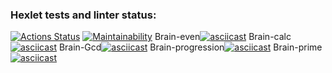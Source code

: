 ### Hexlet tests and linter status:
[![Actions Status](https://github.com/yapavelchuk/frontend-project-44/workflows/hexlet-check/badge.svg)](https://github.com/yapavelchuk/frontend-project-44/actions)
[![Maintainability](https://api.codeclimate.com/v1/badges/5cd777bd46d0e56b144e/maintainability)](https://codeclimate.com/github/yapavelchuk/frontend-project-44/maintainability)
Brain-even[![asciicast](https://asciinema.org/a/kxAtUlIMymdTaDqkIJBtnchSJ.svg)](https://asciinema.org/a/kxAtUlIMymdTaDqkIJBtnchSJ)
Brain-calc[![asciicast](https://asciinema.org/a/uO4GDhZn5UZabV2PErYEjyvDH.svg)](https://asciinema.org/a/uO4GDhZn5UZabV2PErYEjyvDH)
Brain-Gcd[![asciicast](https://asciinema.org/a/e7WxmaoGn5VifJEA8EBZ2serU.svg)](https://asciinema.org/a/e7WxmaoGn5VifJEA8EBZ2serU)
Brain-progression[![asciicast](https://asciinema.org/a/RctrclIcIIc1BiRbiC8W6Ok7O.svg)](https://asciinema.org/a/RctrclIcIIc1BiRbiC8W6Ok7O)
Brain-prime[![asciicast](https://asciinema.org/a/f3um8TtOqMAtEyYedPStjvUuF.svg)](https://asciinema.org/a/f3um8TtOqMAtEyYedPStjvUuF)
